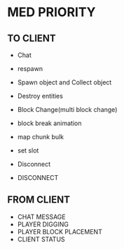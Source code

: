# MED PRIORITY 
## TO CLIENT
* Chat
* respawn
* Spawn object and Collect object
* Destroy entities

* Block Change(multi block change)
* block break animation
* map chunk bulk
* set slot
* Disconnect
* DISCONNECT

## FROM CLIENT
* CHAT MESSAGE
* PLAYER DIGGING
* PLAYER BLOCK PLACEMENT
* CLIENT STATUS
